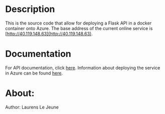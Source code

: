 # Description
This is the source code that allow for deploying a Flask API in a docker container onto Azure. The base address of the current online service is [http://40.119.148.63](http://40.119.148.63).

# Documentation
For API documentation, click [here](http://40.119.148.63/documentation). Information about deploying the service in Azure can be found [here](https://medium.com/@alexjsanchez/creating-and-deploying-a-flask-app-with-docker-on-azure-in-5-easy-9f7aa7a12145).

# About:
Author: Laurens Le Jeune
